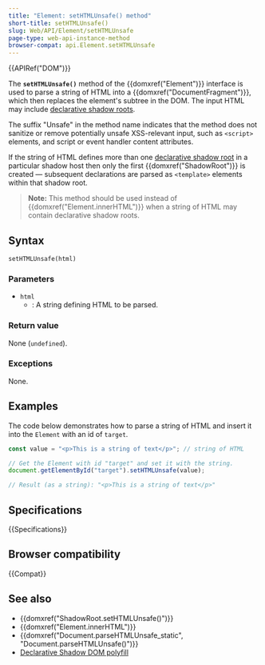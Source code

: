 ```yaml
---
title: "Element: setHTMLUnsafe() method"
short-title: setHTMLUnsafe()
slug: Web/API/Element/setHTMLUnsafe
page-type: web-api-instance-method
browser-compat: api.Element.setHTMLUnsafe
---
```


{{APIRef("DOM")}}

The **`setHTMLUnsafe()`** method of the {{domxref("Element")}} interface is used to parse a string of HTML into a {{domxref("DocumentFragment")}}, which then replaces the element's subtree in the DOM.
The input HTML may include [declarative shadow roots](/en-US/docs/Web/HTML/Element/template#declarative_shadow_dom).

The suffix "Unsafe" in the method name indicates that the method does not sanitize or remove potentially unsafe XSS-relevant input, such as `<script>` elements, and script or event handler content attributes.

If the string of HTML defines more than one [declarative shadow root](/en-US/docs/Web/HTML/Element/template#declarative_shadow_dom) in a particular shadow host then only the first {{domxref("ShadowRoot")}} is created — subsequent declarations are parsed as `<template>` elements within that shadow root.

> **Note:** This method should be used instead of {{domxref("Element.innerHTML")}} when a string of HTML may contain declarative shadow roots.

## Syntax

```js-nolint
setHTMLUnsafe(html)
```

### Parameters

- `html`
  - : A string defining HTML to be parsed.

### Return value

None (`undefined`).

### Exceptions

None.

## Examples

The code below demonstrates how to parse a string of HTML and insert it into the `Element` with an id of `target`.

```js
const value = "<p>This is a string of text</p>"; // string of HTML

// Get the Element with id "target" and set it with the string.
document.getElementById("target").setHTMLUnsafe(value);

// Result (as a string): "<p>This is a string of text</p>"
```

## Specifications

{{Specifications}}

## Browser compatibility

{{Compat}}

## See also

- {{domxref("ShadowRoot.setHTMLUnsafe()")}}
- {{domxref("Element.innerHTML")}}
- {{domxref("Document.parseHTMLUnsafe_static", "Document.parseHTMLUnsafe()")}}
- [Declarative Shadow DOM polyfill](https://github.com/EasyWebApp/declarative-shadow-dom-polyfill)

